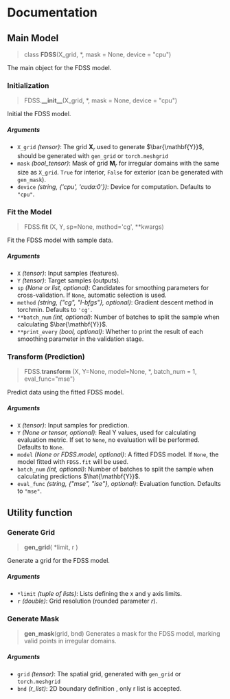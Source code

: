 # Documentation

## Main Model

> class **FDSS**(X_grid, *, mask = None,  device = "cpu")

The main object for the FDSS model.

### Initialization
> FDSS.**\_\_init\_\_**(X_grid, *, mask = None,  device = "cpu")

Initial the FDSS model.
##### Arguments
  + `X_grid` *(tensor)*: 
    The grid $\mathbf{X}_r$ used to generate $\bar{\mathbf{Y}}$, should be generated with `gen_grid` or `torch.meshgrid`
  + `mask` *(bool_tensor)*: 
    Mask of grid $\mathbf{M}_r$ for irregular domains with the same size as `X_grid`. `True` for interior, `False` for exterior (can be generated with `gen_mask`).
  + `device` *(string, {'cpu', 'cuda:0'})*:
    Device for computation. Defaults to `"cpu"`.

### Fit the Model
> FDSS.**fit** (X, Y, sp=None, method='cg', **kwargs)

Fit the FDSS model with sample data.
##### Arguments
  + `X` *(tensor)*: Input samples (features).
  + `Y` *(tensor)*: Target samples (outputs).
  + `sp` *(None or list, optional)*: 
    Candidates for smoothing parameters for cross-validation. If `None`, automatic selection is used.
  + `method` *(string, {"cg", "l-bfgs"}, optional)*: 
    Gradient descent method in torchmin. Defaults to `'cg'`.
  + `**batch_num` *(int, optional)*: 
    Number of batches to split the sample when calculating $\bar{\mathbf{Y}}$.
  + `**print_every` *(bool, optional)*: 
    Whether to print the result of each smoothing parameter in the validation stage.

### Transform (Prediction)
> FDSS.**transform** (X, Y=None, model=None, *, batch_num = 1, eval_func="mse")

Predict data using the fitted FDSS model.
##### Arguments
  + `X` *(tensor)*: Input samples for prediction.
  + `Y` *(None or tensor, optional)*: 
    Real Y values, used for calculating evaluation metric. If set to `None`, no evaluation will be performed. Defaults to `None`.
  + `model` *(None or FDSS.model, optional)*: 
    A fitted FDSS model. If `None`, the model fitted with `FDSS.fit` will be used.
  + `batch_num` *(int, optional)*: 
    Number of batches to split the sample when calculating predictions $\hat{\mathbf{Y}}$.
  + `eval_func` *(string, {"mse", "ise"}, optional)*: 
    Evaluation function. Defaults to `"mse"`.

## Utility function
### Generate Grid
> **gen_grid**( *limit, r )

Generate a grid for the FDSS model.
##### Arguments
  + `*limit` *(tuple of lists)*: 
    Lists defining the x and y axis limits. 
  + `r` *(double)*: 
    Grid resolution (rounded parameter $r$).

### Generate Mask
>**gen_mask**(grid, bnd)
Generates a mask for the FDSS model, marking valid points in irregular domains.
##### Arguments
  + `grid` *(tensor)*: 
    The spatial grid, generated with `gen_grid` or `torch.meshgrid`
  + `bnd` *(r_list)*: 
    2D boundary definition , only r list is accepted.